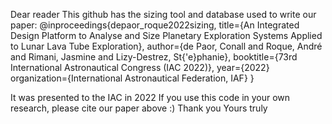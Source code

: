 Dear reader
This github has the sizing tool and database used to write our paper: 
@inproceedings{depaor_roque2022sizing,
  title={An Integrated Design Platform to Analyse and Size Planetary Exploration Systems Applied to Lunar Lava Tube Exploration},
  author={de Paor, Conall and Roque, André and Rimani, Jasmine and Lizy-Destrez, St{\'e}phanie},
  booktitle={73rd International Astronautical Congress (IAC 2022)},
  year={2022}
  organization={International Astronautical Federation, IAF}
}

It was presented to the IAC in 2022
If you use this code in your own research, please cite our paper above :)
Thank you
Yours truly
